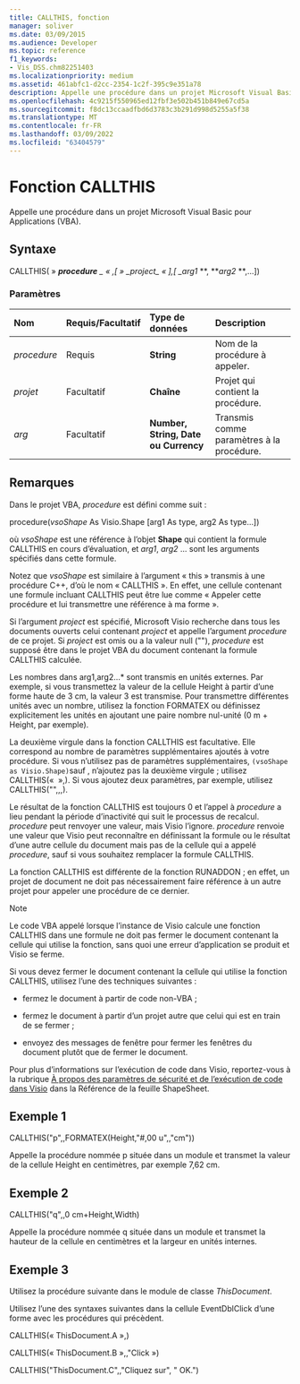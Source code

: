 ```yaml
---
title: CALLTHIS, fonction
manager: soliver
ms.date: 03/09/2015
ms.audience: Developer
ms.topic: reference
f1_keywords:
- Vis_DSS.chm82251403
ms.localizationpriority: medium
ms.assetid: 461abfc1-d2cc-2354-1c2f-395c9e351a78
description: Appelle une procédure dans un projet Microsoft Visual Basic pour Applications (VBA).
ms.openlocfilehash: 4c9215f550965ed12fbf3e502b451b849e67cd5a
ms.sourcegitcommit: f8dc13ccaadfbd6d3783c3b291d998d5255a5f38
ms.translationtype: MT
ms.contentlocale: fr-FR
ms.lasthandoff: 03/09/2022
ms.locfileid: "63404579"
---
```

# <a name="callthis-function"></a>Fonction CALLTHIS

Appelle une procédure dans un projet Microsoft Visual Basic pour Applications (VBA).
  
## <a name="syntax"></a>Syntaxe

CALLTHIS( » ***procedure** _ « ,[ » _*_project_*_ « ],[ _*_arg1_ **, **_arg2_ **,...])
  
### <a name="parameters"></a>Paramètres

|**Nom**|**Requis/Facultatif**|**Type de données**|**Description**|
|:-----|:-----|:-----|:-----|
| *procedure* <br/> |Requis  <br/> |**String** <br/> | Nom de la procédure à appeler. |
| *projet* <br/> |Facultatif  <br/> |**Chaîne** <br/> |Projet qui contient la procédure. |
| *arg* <br/> |Facultatif  <br/> |**Number, String, Date ou Currency** <br/> |Transmis comme paramètres à la procédure. |

## <a name="remarks"></a>Remarques

Dans le projet VBA, *procedure* est défini comme suit :
  
procedure(*vsoShape* As Visio.Shape [arg1 As type, arg2 As type...])
  
où *vsoShape* est une référence à l’objet **Shape** qui contient la formule CALLTHIS en cours d’évaluation, et *arg1*, *arg2* ... sont les arguments spécifiés dans cette formule.
  
Notez que *vsoShape* est similaire à l’argument « this » transmis à une procédure C++, d’où le nom « CALLTHIS ». En effet, une cellule contenant une formule incluant CALLTHIS peut être lue comme « Appeler cette procédure et lui transmettre une référence à ma forme ».
  
Si l’argument *project* est spécifié, Microsoft Visio recherche dans tous les documents ouverts celui contenant *project* et appelle l’argument *procedure* de ce projet. Si *project* est omis ou a la valeur null (""), *procedure* est supposé être dans le projet VBA du document contenant la formule CALLTHIS calculée.
  
Les nombres dans arg1,arg2...* sont transmis en unités externes. Par exemple, si vous transmettez la valeur de la cellule Height à partir d’une forme haute de 3 cm, la valeur 3 est transmise. Pour transmettre différentes unités avec un nombre, utilisez la fonction FORMATEX ou définissez explicitement les unités en ajoutant une paire nombre nul-unité (0 m + Height, par exemple).
  
La deuxième virgule dans la fonction CALLTHIS est facultative. Elle correspond au nombre de paramètres supplémentaires ajoutés à votre procédure. Si vous n’utilisez pas de paramètres supplémentaires, `(vsoShape as Visio.Shape)`sauf , n’ajoutez pas la deuxième virgule ; utilisez CALLTHIS(«  »,). Si vous ajoutez deux paramètres, par exemple, utilisez CALLTHIS("",,,).
  
Le résultat de la fonction CALLTHIS est toujours 0 et l’appel à *procedure* a lieu pendant la période d’inactivité qui suit le processus de recalcul. *procedure* peut renvoyer une valeur, mais Visio l’ignore. *procedure* renvoie une valeur que Visio peut reconnaître en définissant la formule ou le résultat d’une autre cellule du document mais pas de la cellule qui a appelé *procedure*, sauf si vous souhaitez remplacer la formule CALLTHIS.
  
La fonction CALLTHIS est différente de la fonction RUNADDON ; en effet, un projet de document ne doit pas nécessairement faire référence à un autre projet pour appeler une procédure de ce dernier.
  
> [!NOTE]
> Le code VBA appelé lorsque l’instance de Visio calcule une fonction CALLTHIS dans une formule ne doit pas fermer le document contenant la cellule qui utilise la fonction, sans quoi une erreur d’application se produit et Visio se ferme.
  
Si vous devez fermer le document contenant la cellule qui utilise la fonction CALLTHIS, utilisez l’une des techniques suivantes :
  
- fermez le document à partir de code non-VBA ;

- fermez le document à partir d’un projet autre que celui qui est en train de se fermer ;

- envoyez des messages de fenêtre pour fermer les fenêtres du document plutôt que de fermer le document.

Pour plus d’informations sur l’exécution de code dans Visio, reportez-vous à la rubrique [À propos des paramètres de sécurité et de l’exécution de code dans Visio](about-security-settings-and-running-code-in-visio-shapesheet.md) dans la Référence de la feuille ShapeSheet.
  
## <a name="example-1"></a>Exemple 1

CALLTHIS("p",,FORMATEX(Height,"#,00 u",,"cm"))
  
Appelle la procédure nommée p située dans un module et transmet la valeur de la cellule Height en centimètres, par exemple 7,62 cm.
  
## <a name="example-2"></a>Exemple 2

CALLTHIS("q",,0 cm+Height,Width)
  
Appelle la procédure nommée q située dans un module et transmet la hauteur de la cellule en centimètres et la largeur en unités internes.
  
## <a name="example-3"></a>Exemple 3

Utilisez la procédure suivante dans le module de classe *ThisDocument*.
  
Utilisez l’une des syntaxes suivantes dans la cellule EventDblClick d’une forme avec les procédures qui précèdent.
  
CALLTHIS(« ThisDocument.A »,)
  
CALLTHIS(« ThisDocument.B »,,"Click »)
  
CALLTHIS("ThisDocument.C",,"Cliquez sur", " OK.")
  